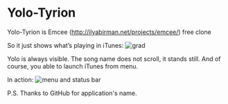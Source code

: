 Yolo-Tyrion
===========

Yolo-Tyrion is Emcee (http://ilyabirman.net/projects/emcee/) free clone

So it just shows what’s playing in iTunes:
![grad](https://cloud.githubusercontent.com/assets/304916/18792240/3f811abe-81e8-11e6-867c-40cb1f0bc7d6.png)

Yolo is always visible. The song name does not scroll, it stands still.
And of course, you able to launch iTunes from menu.

In action:
![menu and status bar](https://cloud.githubusercontent.com/assets/304916/18792209/23e4f898-81e8-11e6-8b34-53ad0fcf10d2.gif)

P.S. Thanks to GitHub for application's name.
